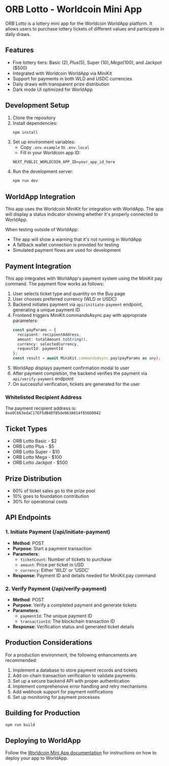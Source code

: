 # ORB Lotto - Worldcoin Mini App

ORB Lotto is a lottery mini app for the Worldcoin WorldApp platform. It allows users to purchase lottery tickets of different values and participate in daily draws.

## Features

- Five lottery tiers: Basic ($2), Plus ($5), Super ($10), Mega ($100), and Jackpot ($500)
- Integrated with Worldcoin WorldApp via MiniKit
- Support for payments in both WLD and USDC currencies
- Daily draws with transparent prize distribution
- Dark mode UI optimized for WorldApp

## Development Setup

1. Clone the repository
2. Install dependencies:
   ```bash
   npm install
   ```
3. Set up environment variables:
   - Copy `.env.example` to `.env.local`
   - Fill in your Worldcoin app ID:
   ```
   NEXT_PUBLIC_WORLDCOIN_APP_ID=your_app_id_here
   ```
4. Run the development server:
   ```bash
   npm run dev
   ```

## WorldApp Integration

This app uses the Worldcoin MiniKit for integration with WorldApp. The app will display a status indicator showing whether it's properly connected to WorldApp.

When testing outside of WorldApp:
- The app will show a warning that it's not running in WorldApp
- A fallback wallet connection is provided for testing
- Simulated payment flows are used for development

## Payment Integration

This app integrates with WorldApp's payment system using the MiniKit pay command. The payment flow works as follows:

1. User selects ticket type and quantity on the Buy page
2. User chooses preferred currency (WLD or USDC)
3. Backend initiates payment via `api/initiate-payment` endpoint, generating a unique payment ID
4. Frontend triggers MiniKit.commandsAsync.pay with appropriate parameters:
   ```typescript
   const payParams = {
     recipient: recipientAddress,
     amount: totalAmount.toString(),
     currency: selectedCurrency,
     requestId: paymentId
   };
   const result = await MiniKit.commandsAsync.pay(payParams as any);
   ```
5. WorldApp displays payment confirmation modal to user
6. After payment completion, the backend verifies the payment via `api/verify-payment` endpoint
7. On successful verification, tickets are generated for the user

### Whitelisted Recipient Address
The payment recipient address is: `0xe0C663edaC17EF5dB4DfB5de063A014f856D0042`

## Ticket Types

- ORB Lotto Basic - $2
- ORB Lotto Plus - $5
- ORB Lotto Super - $10
- ORB Lotto Mega - $100
- ORB Lotto Jackpot - $500

## Prize Distribution

- 60% of ticket sales go to the prize pool
- 10% goes to foundation contribution
- 30% for operational costs

## API Endpoints

### 1. Initiate Payment (/api/initiate-payment)
- **Method**: POST
- **Purpose**: Start a payment transaction
- **Parameters**:
  - `ticketCount`: Number of tickets to purchase
  - `amount`: Price per ticket in USD
  - `currency`: Either 'WLD' or 'USDC'
- **Response**: Payment ID and details needed for MiniKit.pay command

### 2. Verify Payment (/api/verify-payment)
- **Method**: POST
- **Purpose**: Verify a completed payment and generate tickets
- **Parameters**:
  - `paymentId`: The unique payment ID
  - `transactionId`: The blockchain transaction ID
- **Response**: Verification status and generated ticket details

## Production Considerations

For a production environment, the following enhancements are recommended:

1. Implement a database to store payment records and tickets
2. Add on-chain transaction verification to validate payments
3. Set up a secure backend API with proper authentication
4. Implement comprehensive error handling and retry mechanisms
5. Add webhook support for payment notifications
6. Set up monitoring for payment processes

## Building for Production

```bash
npm run build
```

## Deploying to WorldApp

Follow the [Worldcoin Mini App documentation](https://docs.world.org/mini-apps/) for instructions on how to deploy your app to WorldApp. 